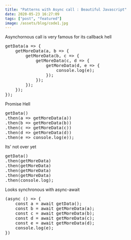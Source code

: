 ```yaml
---
title: "Patterns with Async call : Beautiful Javascript"
date: 2020-05-23 16:27:09
tags: ["post", "featured"]
image: /assets/blog/code1.jpg
---
```

</title>

Asynchornous call is very famous for its callback hell

<pre>
getData(a => {
    getMoreData(a, b => {
        getMoreData(b, c => {
            getMoreData(c, d => {
                getMoreData(d, e => {
                    console.log(e);
                });
            });
        });
    });
});
</pre>

Promise Hell
<pre>
getData()
.then(a => getMoreData(a))
.then(b => getMoreData(b))
.then(c => getMoreData(c))
.then(d => getMoreData(d))
.then(e => console.log(e));
</pre>

Its' not over yet
<pre>
getData()
.then(getMoreData)
.then(getMoreData)
.then(getMoreData)
.then(getMoreData)
.then(console.log);
</pre>

Looks synchronous with async-await
<pre>
(async () => {
    const a = await getData();
    const b = await getMoreData(a);
    const c = await getMoreData(b);
    const d = await getMoreData(c);
    const e = await getMoreData(d);
    console.log(e);
})
</pre>